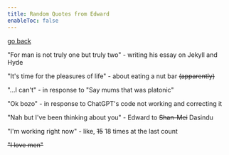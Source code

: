 ```yaml
---
title: Random Quotes from Edward
enableToc: false
---
```


[go back](Writings/Writings.md)

"For man is not truly one but truly two" - writing his essay on Jekyll and Hyde

"It's time for the pleasures of life" - about eating a nut bar ~~(apparently)~~

"...I can't" - in response to "Say mums that was platonic"

"Ok bozo" - in response to ChatGPT's code not working and correcting it

"Nah but I've been thinking about you" - Edward to ~~Shan-Mei~~ Dasindu

"I'm working right now" - like, ~~15~~ 18 times at the last count

~~"I love men"~~
